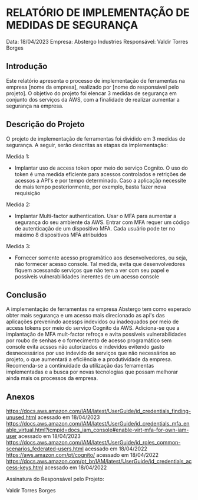 # RELATÓRIO DE IMPLEMENTAÇÃO DE MEDIDAS DE SEGURANÇA

Data: 18/04/2023
Empresa: Abstergo Industries 
Responsável: Valdir Torres Borges

## Introdução
Este relatório apresenta o processo de implementação de ferramentas na empresa [nome da empresa], realizado por [nome do responsável pelo projeto]. O objetivo do projeto foi elencar 3 medidas de segurança em conjunto dos serviços da AWS, com a finalidade de realizar aumentar a segurança na empresa.

## Descrição do Projeto
O projeto de implementação de ferramentas foi dividido em 3 medidas de segurança. A seguir, serão descritas as etapas da implementação:

Medida 1: 
- Implantar uso de access token opor meio do serviço Cognito. O uso do token é uma medida eficiente para acessos controlados e retrições de acessos a API's e por tempo determinado. Caso a aplicaçãp necessite de mais tempo posteriormente, por exemplo, basta fazer nova requisição

Medida 2: 
- Implantar Multi-factor authentication. Usar o MFA para aumentar a segurança do seu ambiente da AWS. Entrar com MFA requer um código de autenticação de um dispositivo MFA. Cada usuário pode ter no máximo 8 dispositivos MFA atribuídos

Medida 3: 
- Fornecer somente acesso programático aos desenvolvedores, ou seja, não formecer acesso console. Tal medida, evita que desenvolvedores fiquem acessando serviços que não tem a ver com seu papel e possíveis vulnerabilidades inerentes de um acesso console


## Conclusão
A implementação de ferramentas na empresa Abstergo tem como esperado obter mais segurança e um acesso mais direcionado as api's das aplicações prevenindo acessps indevidos ou inadequados por meio de access tokens por meio do serviço Cognito da AWS. Adiciona-se que a implantação de MFA mult-factor refroça e avita possíveis vulnerabilidades por roubo de senhas e o fornecimento de acesso programático sem console evita acssos não autorizados e indevidos evitendo gasto desnecessários por uso indevido de serviços que não necessários ao projeto, o que aumentará a eficiência e a produtividade da empresa. Recomenda-se a continuidade da utilização das ferramentas implementadas e a busca por novas tecnologias que possam melhorar ainda mais os processos da empresa.

## Anexos
https://docs.aws.amazon.com/IAM/latest/UserGuide/id_credentials_finding-unused.html acessado em 18/04/2023
https://docs.aws.amazon.com/IAM/latest/UserGuide/id_credentials_mfa_enable_virtual.html?icmpid=docs_iam_console#enable-virt-mfa-for-own-iam-user acessado em 18/04/2023
https://docs.aws.amazon.com/IAM/latest/UserGuide/id_roles_common-scenarios_federated-users.html acessado em 18/04/2022
https://aws.amazon.com/pt/cognito/ acessado em 18/04/2022
https://docs.aws.amazon.com/pt_br/IAM/latest/UserGuide/id_credentials_access-keys.html  acessado em 18/04/2022


Assinatura do Responsável pelo Projeto:

Valdir Torres Borges